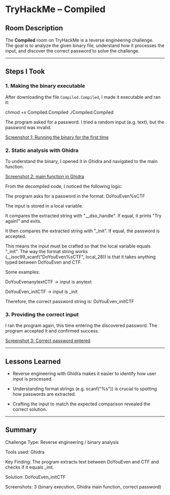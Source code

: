 # TryHackMe – Compiled

## Room Description
The **Compiled** room on TryHackMe is a reverse engineering challenge.  
The goal is to analyze the given binary file, understand how it processes the input, and discover the correct password to solve the challenge.

---

## Steps I Took

### 1. Making the binary executable
After downloading the file `Compiled.Compiled`, I made it executable and ran it:

chmod +x Compiled.Compiled
./Compiled.Compiled

The program asked for a password. I tried a random input (e.g. text), but the password was invalid.

[Screenshot 1: Running the binary for the first time](./screenshots/01-run-binary.png)

### 2. Static analysis with Ghidra

To understand the binary, I opened it in Ghidra and navigated to the main function.

[Screenshot 2: main function in Ghidra](./screenshots/02-main-function.png)

From the decompiled code, I noticed the following logic:

The program asks for a password in the format:
DoYouEven%sCTF

The input is stored in a local variable.

It compares the extracted string with "__dso_handle". If equal, it prints "Try again!" and exits.

It then compares the extracted string with "_init". If equal, the password is accepted.

This means the input must be crafted so that the local variable equals "_init".
The way the format string works (__isoc99_scanf("DoYouEven%sCTF", local_28)) is that it takes anything typed between DoYouEven and CTF.

Some examples:

DoYouEvenanytextCTF → input is anytext

DoYouEven_initCTF → input is _init

Therefore, the correct password string is:
DoYouEven_initCTF


### 3. Providing the correct input

I ran the program again, this time entering the discovered password.
The program accepted it and confirmed success.

[Screenshot 3: Correct password entered](./screenshots/03-correct-password.png)

---

## Lessons Learned

- Reverse engineering with Ghidra makes it easier to identify how user input is processed.

- Understanding format strings (e.g. scanf("%s")) is crucial to spotting how passwords are extracted.

- Crafting the input to match the expected comparison revealed the correct solution.

---

## Summary

Challenge Type: Reverse engineering / binary analysis

Tools used: Ghidra

Key Finding: The program extracts text between DoYouEven and CTF and checks if it equals _init.

Solution: DoYouEven_initCTF

Screenshots: 3 (binary execution, Ghidra main function, correct password)
